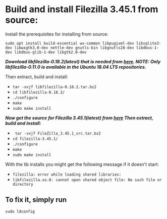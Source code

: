 # Build and install Filezilla 3.45.1 from source:
Install the prerequisites for installing from source:

``sudo apt install build-essential wx-common libpugixml-dev libsqlite3-dev libwxgtk3.0-dev nettle-dev gnutls-bin libgnutls28-dev libdbus-1-dev libdbus-glib-1-dev libgtk2.0-dev
 ``

***Download libfilezilla-0.18.2(latest) that is needed from [here](https://lib.filezilla-project.org/download.php). 
NOTE: Only libfilezilla-0.11.0 is available in the Ubuntu 18.04 LTS repositories.***

Then extract, build and install:

* `` tar -xvjf libfilezilla-0.18.2.tar.bz2 ``
* ``cd libfilezilla-0.18.2/``
* ``./configure``
* ``make``
* ``sudo make install ``

***Now get the source for Filezilla 3.45.1(latest) from [here](https://filezilla-project.org/download.php?show_all=1) Then extract, build and install:***

* `` tar -vxjf FileZilla_3.45.1_src.tar.bz2`` 
* ``cd filezilla-3.45.1/``
* ``./configure``
* ``make``
* ``sudo make install ``

With the lib installs you might get the following message if it doesn't start:

* `` filezilla: error while loading shared libraries: ``
* ``libfilezilla.so.0: cannot open shared object file: No such file or directory ``

## To fix it, simply run

`` sudo ldconfig ``
